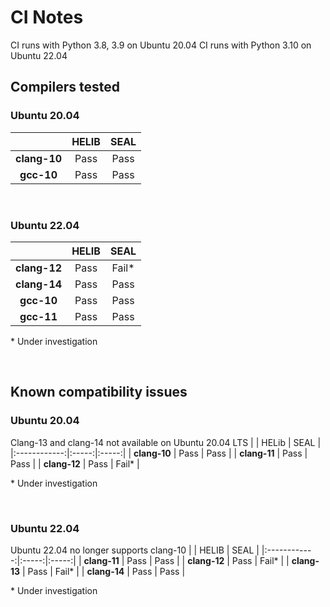 # CI Notes

CI runs with Python 3.8, 3.9 on Ubuntu 20.04
CI runs with Python 3.10 on Ubuntu 22.04

## Compilers tested
### Ubuntu 20.04

|              | HELIB | SEAL |
|:------------:|:-----:|:----:|
| **clang-10** |  Pass | Pass |
|  **gcc-10**  |  Pass | Pass |

</br>

### Ubuntu 22.04
|              | HELIB |  SEAL |
|:------------:|:-----:|:-----:|
| **clang-12** |  Pass | Fail* |
| **clang-14** |  Pass |  Pass |
|  **gcc-10**  |  Pass |  Pass |
|  **gcc-11**  |  Pass |  Pass |

\* Under investigation

</br>

## Known compatibility issues

### Ubuntu 20.04
Clang-13 and clang-14 not available on Ubuntu 20.04 LTS
|              | HELib |  SEAL |
|:------------:|:-----:|:-----:|
| **clang-10** |  Pass |  Pass |
| **clang-11** |  Pass |  Pass |
| **clang-12** |  Pass | Fail* |

\* Under investigation

</br>

### Ubuntu 22.04

Ubuntu 22.04 no longer supports clang-10
|              | HELIB |  SEAL |
|:------------:|:-----:|:-----:|
| **clang-11** |  Pass |  Pass |
| **clang-12** |  Pass | Fail* |
| **clang-13** |  Pass | Fail* |
| **clang-14** |  Pass |  Pass |

\* Under investigation
